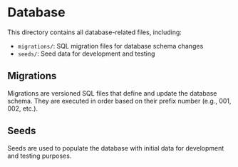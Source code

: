# Database

This directory contains all database-related files, including:

- `migrations/`: SQL migration files for database schema changes
- `seeds/`: Seed data for development and testing

## Migrations

Migrations are versioned SQL files that define and update the database schema. They are executed in order based on their prefix number (e.g., 001, 002, etc.).

## Seeds

Seeds are used to populate the database with initial data for development and testing purposes.